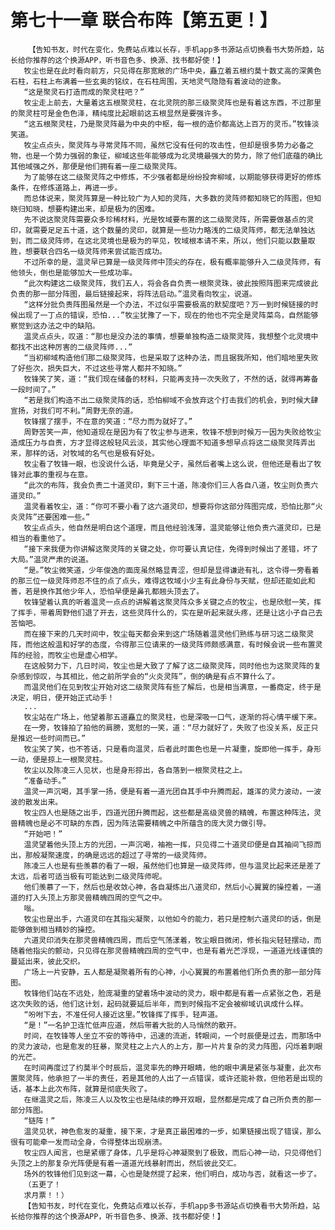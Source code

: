 # 第七十一章 联合布阵【第五更！】
        【告知书友，时代在变化，免费站点难以长存，手机app多书源站点切换看书大势所趋，站长给你推荐的这个换源APP，听书音色多、换源、找书都好使！】
       牧尘也是在此时看向前方，只见得在那宽敞的广场中央，矗立着五根约莫十数丈高的深黄色石柱，石柱上布满着一些玄奥的铭纹，在石柱周围，天地灵气隐隐有着波动的迹象。
       “这是聚灵石打造而成的聚灵柱吧？”
       牧尘走上前去，大量着这五根聚灵柱，在北灵院的那三级聚灵阵也是有着这东西，不过那里的聚灵柱可是金色色泽，精纯度比起眼前这五根显然是要强许多。
       “这五根聚灵柱，乃是聚灵阵最为中央的中枢，每一根的造价都高达上百万的灵币。”牧锋淡笑道。
       牧尘点点头，聚灵阵与寻常灵阵不同，虽然它没有任何的攻击性，但却是很多势力必备之物，也是一个势力强弱的象征，柳域这些年能够成为北灵境最强大的势力，除了他们底蕴的确比其他域强之外，那便是他们拥有着一座二级聚灵阵。
       为了能够在这二级聚灵阵之中修炼，不少强者都是纷纷投奔柳域，以期能够获得更好的修炼条件，在修炼道路上，再进一步。
       而总体说来，聚灵阵算是一种比较广为人知的灵阵，大多数的灵阵师都知晓它的阵图，但知晓归知晓，想要构建出来，却是极为的困难。
       先不说这聚灵阵需要众多珍稀材料，光是牧域要布置的这二级聚灵阵，所需要做基点的灵印，就需要足足五十道，这个数量的灵印，就算是一些功力略浅的二级灵阵师，都无法单独达到，而二级灵阵师，在这北灵境也是极为的罕见，牧域根本请不来，所以，他们只能以数量取胜，想要联合四名一级灵阵师来尝试能否成功。
       不过所幸的是，温灵早已算是一级灵阵师中顶尖的存在，极有概率能够升入二级灵阵师，有他领头，倒也是能够加大一些成功率。
       “此次构建这二级聚灵阵，我们五人，将会各自负责一根聚灵珠，彼此按照阵图来完成彼此负责的那一部分阵图，最后链接起来，将阵法启动。”温灵看向牧尘，说道。
       “这样分批负责阵图虽然是一个办法，不过似乎需要极高的默契度吧？万一到时候链接的时候出现了一丁点的错误，恐怕...”牧尘犹豫了一下，现在的他也不完全是灵阵菜鸟，自然能够察觉到这办法之中的缺陷。
       温灵点点头，叹道：“那也是没办法的事情，想要单独构造二级聚灵阵，我想整个北灵境中都找不出这种厉害的二级灵阵师...”
       “当初柳域构造他们那二级聚灵阵，也是采取了这种办法，而且据我所知，他们暗地里失败了好些次，损失巨大，不过这些寻常人都并不知晓。”
       牧锋笑了笑，道：“我们现在储备的材料，只能再支持一次失败了，不然的话，就得再筹备一段时间了。”
       “若是我们构造不出二级聚灵阵的话，恐怕柳域不会放弃这个打击我们的机会，到时候大肆宣扬，对我们可不利。”周野无奈的道。
       牧锋摆了摆手，不在意的笑道：“尽力而为就好了。”
       周野苦笑一声，他知道现在是因为有了牧尘参与进来，牧锋不想到时候万一因为失败给牧尘造成压力与自责，方才显得这般轻风云淡，其实他心理面不知道多想早点将这二级聚灵阵弄出来，那样的话，对牧域的名气也是极有好处。
       牧尘看了牧锋一眼，也没说什么话，毕竟是父子，虽然后者嘴上这么说，但他还是看出了牧锋对此事的重视与在意。
       “此次的布阵，我会负责二十道灵印，剩下三十道，陈凌你们三人各自八道，牧尘则负责六道灵印。”
       温灵看着牧尘，道：“你可不要小看了这六道灵印，想要将你这部分阵图完成，恐怕比那“火炎灵阵”还要困难一些。”
       牧尘点点头，他自然是明白这个道理，而且他经验浅薄，温灵能够让他负责六道灵印，已是相当的看重他了。
       “接下来我便为你讲解这聚灵阵的关键之处，你可要认真记住，免得到时候出了差错，坏了大局。”温灵严肃的说道。
       “是。”牧尘微笑道，少年俊逸的面庞虽然略显青涩，但却是显得谦逊有礼，这令得一旁看着的那三位一级灵阵师忍不住的点了点头，难得这牧域小少主有此身份与天赋，但却还能如此和善，若是换作其他少年人，恐怕早便是鼻孔都翘头顶去了。
       牧锋望着认真的听着温灵一点点的讲解着这聚灵阵众多关键之点的牧尘，也是欣慰一笑，挥了挥手，带着周野他们退了开去，这些灵阵什么的，实在是听起来就头疼，还是让这小子自己去苦恼吧。
       而在接下来的几天时间中，牧尘每天都会来到这广场随着温灵他们熟练与研习这二级聚灵阵，而他这般温和好学的态度，令得那三位请来的一级灵阵师颇感满意，有时候会说一些布置灵阵的经验，而牧尘也是虚心相学。
       在这般努力下，几日时间，牧尘也是大致了了解了这二级聚灵阵，同时他也为这聚灵阵的复杂感到惊叹，与其相比，他之前所学会的“火炎灵阵”，倒的确是有点不算什么了。
       而温灵他们在见到牧尘开始对这二级聚灵阵有些了解后，也是相当满意，一番商定，终于是决定，明日，便开始正式动手！
       ...
       牧尘站在广场上，他望着那五道矗立的聚灵柱，也是深吸一口气，逐渐的将心情平缓下来。
       在一旁，牧锋拍了拍他的肩膀，宽慰的一笑，道：“尽力就好了，失败了也没关系，反正只是推迟一些时间而已。”
       牧尘笑了笑，也不答话，只是看向温灵，后者此时面色也是一片凝重，旋即他一挥手，身形一动，便是掠上一根聚灵柱。
       牧尘以及陈凌三人见状，也是身形掠出，各自落到一根聚灵柱之上。
       “准备动手。”
       温灵一声沉喝，其手掌一扬，便是有着一道光团自其手中升腾而起，雄浑的灵力波动，一波波的散发出来。
       牧尘四人也是随之出手，四道光团升腾而起，这些都是高级灵兽的精魄，布置这种阵法，灵兽精魄也是必不可缺的东西，因为阵法需要精魄之中所蕴含的庞大灵力做引导。
       “开始吧！”
       温灵望着他头顶上方的光团，一声沉喝，袖袍一挥，只见得二十道灵印便是自其袖间飞掠而出，那般凝聚速度，的确是远远的超过了寻常的一级灵阵师。
       陈凌三人也是有些羡慕的看了一眼，虽然他们也算是一级灵阵师，但与温灵比起来还是差了太远，后者可适当极有可能达到二级灵阵师呢。
       他们羡慕了一下，然后也是收敛心神，各自凝炼出八道灵印，然后小心翼翼的操控着，一道道的打入头顶上方那灵兽精魄四周的空气之中。
       嗡。
       牧尘也是出手，六道灵印在其指尖凝聚，以他如今的能力，若只是控制六道灵印的话，倒是能够做到相当精妙的操控。
       六道灵印消失在那灵兽精魄四周，而后空气荡漾着，牧尘眼目微闭，修长指尖轻轻摆动，而随着他指尖的颤动，只见得在那灵兽精魄四周的空气中，也是有着光芒浮现，一道道光线谨慎的蔓延出来，彼此交织。
       广场上一片安静，五人都是凝聚着所有的心神，小心翼翼的布置着他们所负责的那一部分阵图。
       牧锋他们站在不远处，脸庞凝重的望着场中波动的灵力，眼中都是有着一点紧张之色，若是这次失败的话，他们这计划，起码就要延后半年，而到时候指不定会被柳域讥讽成什么样。
       “吩咐下去，不准任何人接近这里。”牧锋挥了挥手，轻声道。
       “是！”一名护卫连忙低声应道，然后带着大批的人马悄然的散开。
       时间，在牧锋等人坐立不安的等待中，迅速的流逝，转眼间，一个时辰便是过去，而那场中的灵力波动，也是愈发的狂暴，聚灵柱之上六人的上方，那一片片复杂的灵力阵图，闪烁着刺眼的光芒。
       在时间再度过了约莫半个时辰后，温灵率先的睁开眼睛，他的眼中满是紧张与凝重，此次布置聚灵阵，他承担了一半的责任，若是其他的人出了一点错误，或许还能补救，但他若是出现的话，基本上此次布阵，就算是彻底失败了。
       在继温灵之后，陈凌三人以及牧尘也是陆续的睁开双眼，显然都是完成了自己所负责的那一部分阵图。
       “链阵！”
       温灵见状，神色愈发的凝重，接下来，才是真正最困难的一步，如果链接出现了错误，那么很有可能牵一发而动全身，令得整体出现崩溃。
       牧尘四人闻言，也是紧绷了身体，几乎是将心神凝聚到了极致，而后心神一动，只见得他们头顶之上的那复杂光阵便是有着一道道光线暴射而出，然后彼此交汇。
       场外的牧锋他们见到这一幕，心也是陡然提了起来，他们明白，成功与否，就看这一步了。
       （五更了！
       求月票！！）
       【告知书友，时代在变化，免费站点难以长存，手机app多书源站点切换看书大势所趋，站长给你推荐的这个换源APP，听书音色多、换源、找书都好使！】
